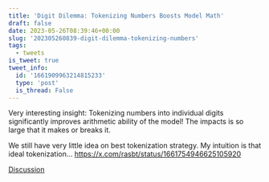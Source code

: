 ```yaml
---
title: 'Digit Dilemma: Tokenizing Numbers Boosts Model Math'
draft: false
date: 2023-05-26T08:39:46+00:00
slug: '202305260839-digit-dilemma-tokenizing-numbers'
tags:
  - tweets
is_tweet: true
tweet_info:
  id: '1661909963214815233'
  type: 'post'
  is_thread: False
---
```




Very interesting insight: 
Tokenizing numbers into individual digits significantly improves arithmetic ability of the model! The impacts is so large that it makes or breaks it.

We still have very little idea on best tokenization strategy. My intuition is that ideal tokenization… <https://x.com/rasbt/status/1661754946625105920>

[Discussion](https://x.com/sytelus/status/1661909963214815233)
